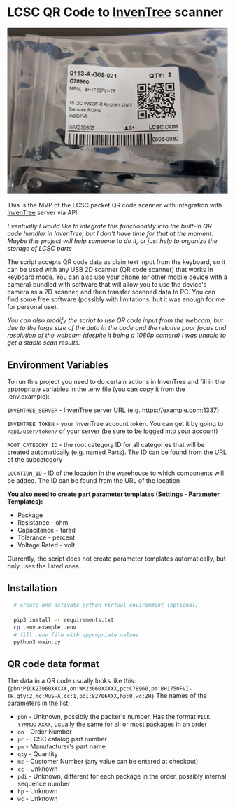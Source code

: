 
# LCSC QR Code to [InvenTree](https://github.com/inventree/InvenTree) scanner

![LCSC Packet](https://github.com/Yabzik/lcsc-qr-inventree/blob/main/packet.jpg?raw=true "LCSC Packet")

This is the MVP of the LCSC packet QR code scanner with integration with [InvenTree](https://github.com/inventree/InvenTree) server via API.

*Eventually I would like to integrate this functionality into the built-in QR code handler in InvenTree, but I don't have time for that at the moment. Maybe this project will help someone to do it, or just help to organize the storage of LCSC parts*

The script accepts QR code data as plain text input from the keyboard, so it can be used with any USB 2D scanner (QR code scanner) that works in keyboard mode. You can also use your phone (or other mobile device with a camera) bundled with software that will allow you to use the device's camera as a 2D scanner, and then transfer scanned data to PC. You can find some free software (possibly with limitations, but it was enough for me for personal use).

*You can also modify the script to use QR code input from the webcam, but due to the large size of the data in the code and the relative poor focus and resolution of the webcam (despite it being a 1080p camera) I was unable to get a stable scan results.*
## Environment Variables

To run this project you need to do certain actions in InvenTree and fill in the appropriate variables in the .env file (you can copy it from the .env.example):

`INVENTREE_SERVER` - InvenTree server URL (e.g. https://example.com:1337)

`INVENTREE_TOKEN` - your InvenTree account token. You can get it by going to `/api/user/token/` of your server (be sure to be logged into your account)

`ROOT_CATEGORY_ID` - the root category ID for all categories that will be created automatically (e.g. named Parts). The ID can be found from the URL of the subcategory

`LOCATION_ID` - ID of the location in the warehouse to which components will be added. The ID can be found from the URL of the location

**You also need to create part parameter templates (Settings - Parameter Templates):**

- Package
- Resistance - ohm
- Capacitance - farad
- Tolerance - percent
- Voltage Rated - volt

Currently, the script does not create parameter templates automatically, but only uses the listed ones.
## Installation

```bash
  # create and activate python virtual environment (optional)

  pip3 install -r requirements.txt
  cp .env.example .env
  # fill .env file with appropriate values
  python3 main.py
```
    
## QR code data format

The data in a QR code usually looks like this:
`{pbn:PICK23060XXXXX,on:WM23060XXXXX,pc:C78960,pm:BH1750FVI-TR,qty:2,mc:MuS-A,cc:1,pdi:82706XXX,hp:0,wc:ZH}`
The names of the parameters in the list:

- `pbn` - Unknown, possibly the packer's number. Has the format `PICK` `YYMMDD` `XXXX`, usually the same for all or most packages in an order
- `on` - Order Number
- `pc` - LCSC catalog part number
- `pm` - Manufacturer's part name
- `qty` - Quantity
- `mc` - Customer Number (any value can be entered at checkout)
- `cc` - Unknown
- `pdi` - Unknown, different for each package in the order, possibly internal sequence number
- `hp` - Unknown
- `wc` - Unknown
